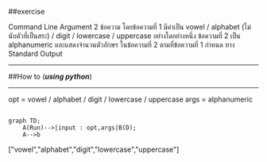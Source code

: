 ##exercise

Command Line Argument 2 ข้อความ โดยข้อความที่ 1 มีค่าเป็น vowel / alphabet (ไม่นับตัวที่เป็นสระ) / digit / lowercase / uppercase อย่างใดอย่างหนึ่ง ข้อความที่ 2 เป็น alphanumeric และแสดงจำนวนตัวอักษร ในข้อความที่ 2 ตามที่ข้อความที่ 1 กำหนด ทาง Standard Output

****
##How to (***using python***)
****



opt = vowel / alphabet / digit / lowercase / uppercase
args = alphanumeric

```mermaid

graph TD;
    A(Run)-->|input : opt,args|B(D);
    A-->b  

```

["vowel","alphabet","digit","lowercase","uppercase"]